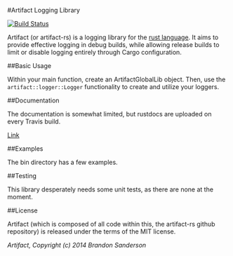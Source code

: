 #Artifact Logging Library

[![Build Status](https://travis-ci.org/brandonson/artifact-rs.png?branch=master)](https://travis-ci.org/brandonson/evict)

Artifact (or artifact-rs) is a logging library for the [rust language](https://github.com/rust-lang/rust).
It aims to provide effective logging in debug builds, while allowing release builds to limit or disable
logging entirely through Cargo configuration.

##Basic Usage

Within your main function, create an ArtifactGlobalLib object.  Then, use the `artifact::logger::Logger`
functionality to create and utilize your loggers.

##Documentation

The documentation is somewhat limited, but rustdocs are uploaded on every Travis build.

[Link](http://brandonson.github.io/artifact-rs/artifact/index.html)

##Examples

The bin directory has a few examples.

##Testing

This library desperately needs some unit tests, as there are none at the moment.

##License

Artifact (which is composed of all code within this, the artifact-rs github repository) is released under
the terms of the MIT license.

_Artifact, Copyright (c) 2014 Brandon Sanderson_
